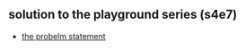 ## solution to the playground series (s4e7) 
- [the probelm statement](https://www.kaggle.com/competitions/playground-series-s4e7)
    
